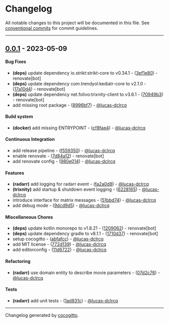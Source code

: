 # Changelog
All notable changes to this project will be documented in this file. See [conventional commits](https://www.conventionalcommits.org/) for commit guidelines.

- - -
## [0.0.1](https://github.com/lucas-dclrcq/marrtrix/compare/a41f9dd7eb2c560a2f1f007681867c721e2a3563..0.0.1) - 2023-05-09
#### Bug Fixes
- **(deps)** update dependency io.strikt:strikt-core to v0.34.1 - ([3ef1e80](https://github.com/lucas-dclrcq/marrtrix/commit/3ef1e80c723e2240014defb805e1f7f9f82a7fb8)) - renovate[bot]
- **(deps)** update dependency com.trendyol:kediatr-core to v2.1.0 - ([17a10d4](https://github.com/lucas-dclrcq/marrtrix/commit/17a10d4ff8c92bdeef05b783f097e4eeaf3b8aa5)) - renovate[bot]
- **(deps)** update dependency net.folivo:trixnity-client to v3.6.1 - ([70949b3](https://github.com/lucas-dclrcq/marrtrix/commit/70949b320adfba646091c2e9fd1960fc1746425c)) - renovate[bot]
- add missing root package - ([8996bf7](https://github.com/lucas-dclrcq/marrtrix/commit/8996bf7ae32e3730d99ccfae8894df422ca92243)) - [@lucas-dclrcq](https://github.com/lucas-dclrcq)
#### Build system
- **(docker)** add missing ENTRYPOINT - ([cf8fae4](https://github.com/lucas-dclrcq/marrtrix/commit/cf8fae4098927446bc83f71ebe821b3b4a44fe5c)) - [@lucas-dclrcq](https://github.com/lucas-dclrcq)
#### Continuous Integration
- add release pipeline - ([f559350](https://github.com/lucas-dclrcq/marrtrix/commit/f559350c8ed1dab80f20c2f8471a497668d151fd)) - [@lucas-dclrcq](https://github.com/lucas-dclrcq)
- enable renovate - ([7d84a12](https://github.com/lucas-dclrcq/marrtrix/commit/7d84a12ab5185a156fe3a8be74f6fe76921018a7)) - renovate[bot]
- add renovate config - ([980e014](https://github.com/lucas-dclrcq/marrtrix/commit/980e014af7c33bc7199b1d684970c1d11d109660)) - [@lucas-dclrcq](https://github.com/lucas-dclrcq)
#### Features
- **(radarr)** add logging for radarr event - ([fa2a0d8](https://github.com/lucas-dclrcq/marrtrix/commit/fa2a0d88e06381ed77e2ff46dfeb252625a2824b)) - [@lucas-dclrcq](https://github.com/lucas-dclrcq)
- **(trixnity)** add startup & shutdown event logging - ([6228165](https://github.com/lucas-dclrcq/marrtrix/commit/62281655cc7687b2d3880619fe15d4290acc153c)) - [@lucas-dclrcq](https://github.com/lucas-dclrcq)
- introduce interface for matrix messages - ([51bbd74](https://github.com/lucas-dclrcq/marrtrix/commit/51bbd74866f8967afc3322a7215d0a5c8f171e7a)) - [@lucas-dclrcq](https://github.com/lucas-dclrcq)
- add debug mode - ([9dcd9d5](https://github.com/lucas-dclrcq/marrtrix/commit/9dcd9d534cafa1cf01ecbd6dd277dd22462e4def)) - [@lucas-dclrcq](https://github.com/lucas-dclrcq)
#### Miscellaneous Chores
- **(deps)** update kotlin monorepo to v1.8.21 - ([1209062](https://github.com/lucas-dclrcq/marrtrix/commit/1209062fca1d7c6bfeba3a71c71dd0440b8836e4)) - renovate[bot]
- **(deps)** update dependency gradle to v8.1.1 - ([1710d37](https://github.com/lucas-dclrcq/marrtrix/commit/1710d37053a9ab1064289a3c705d61986690e9a3)) - renovate[bot]
- setup cocogitto - ([abfafcc](https://github.com/lucas-dclrcq/marrtrix/commit/abfafcc8dd098f3cf0901bb256cd36b1dd135fb5)) - [@lucas-dclrcq](https://github.com/lucas-dclrcq)
- add MIT license - ([772d139](https://github.com/lucas-dclrcq/marrtrix/commit/772d139ec1e14dc2f1a0c52a49250b2d0dc9b577)) - [@lucas-dclrcq](https://github.com/lucas-dclrcq)
- add editorconfig - ([11d6722](https://github.com/lucas-dclrcq/marrtrix/commit/11d6722ec1c42bd82abab279a4e35a1eaad6ee4f)) - [@lucas-dclrcq](https://github.com/lucas-dclrcq)
#### Refactoring
- **(radarr)** use domain entity to describe movie parameters - ([07d2c76](https://github.com/lucas-dclrcq/marrtrix/commit/07d2c76e373c0bec2b9fb752d81eb4abc293d3fd)) - [@lucas-dclrcq](https://github.com/lucas-dclrcq)
#### Tests
- **(radarr)** add unit tests - ([1ad831c](https://github.com/lucas-dclrcq/marrtrix/commit/1ad831c9c08bfc72a7f045b274f66e3f771863dc)) - [@lucas-dclrcq](https://github.com/lucas-dclrcq)

- - -

Changelog generated by [cocogitto](https://github.com/cocogitto/cocogitto).